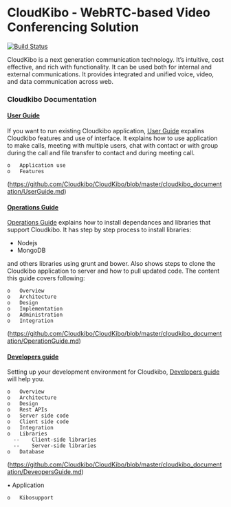 # CloudKibo - WebRTC-based Video Conferencing Solution  

[![Build Status](https://api.shippable.com/projects/550a83015ab6cc1352a4c97c/badge?branchName=master)](https://app.shippable.com/projects/550a83015ab6cc1352a4c97c/builds/latest)   
      
    
CloudKibo is a next generation communication technology. It’s intuitive, cost effective, and rich with functionality. It can be used both for internal and external communications. It provides integrated and unified voice, video, and data communication across web.

 ### Cloudkibo Documentation

#### [User Guide](https://github.com/Cloudkibo/CloudKibo/blob/master/cloudkibo_documentation/UserGuide.md)


If you want to run existing Cloudkibo application, [User Guide](https://github.com/Cloudkibo/CloudKibo/blob/master/cloudkibo_documentation/UserGuide.md) expalins Cloudkibo features and use of interface. It explains how to use application to make calls, meeting with multiple users, chat with contact or with group during the call and file transfer to contact and during meeting call. 

    o	Application use
    o	Features
    
(https://github.com/Cloudkibo/CloudKibo/blob/master/cloudkibo_documentation/UserGuide.md)

#### [Operations Guide](https://github.com/Cloudkibo/CloudKibo/blob/master/cloudkibo_documentation/OperationGuide.md)


[Operations Guide](https://github.com/Cloudkibo/CloudKibo/blob/master/cloudkibo_documentation/OperationGuide.md) explains how to install dependances and libraries that support Cloudkibo. It has step by step process to install  libraries:

- Nodejs
- MongoDB

and others libraries using grunt and bower. Also shows steps to clone the Cloudkibo application to server and how to pull updated code. The content this guide covers following:



    o	Overview
    o	Architecture
    o	Design
    o	Implementation 
    o	Administration
    o	Integration

(https://github.com/Cloudkibo/CloudKibo/blob/master/cloudkibo_documentation/OperationGuide.md)

#### [Developers guide ](https://github.com/Cloudkibo/CloudKibo/blob/master/cloudkibo_documentation/DeveopersGuide.md)


Setting up your development environment for Cloudkibo, [Developers guide ](https://github.com/Cloudkibo/CloudKibo/blob/master/cloudkibo_documentation/DeveopersGuide.md) will help you.  

    o	Overview
    o	Architecture
    o	Design
    o	Rest APIs
    o	Server side code
    o	Client side code
    o	Integration
    o	Libraries
      --	Client-side libraries 
      --	Server-side libraries
    o	Database
    
(https://github.com/Cloudkibo/CloudKibo/blob/master/cloudkibo_documentation/DeveopersGuide.md)

•	Application

    o	Kibosupport


